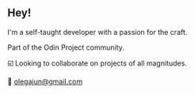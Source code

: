 ## Hey! 

I'm a self-taught developer with a passion for the craft.  
  
Part of the Odin Project community.

☑️ Looking to collaborate on projects of all magnitudes.  

📧 [olegajun@gmail.com](mailto:olegajun@gmail.com)  


